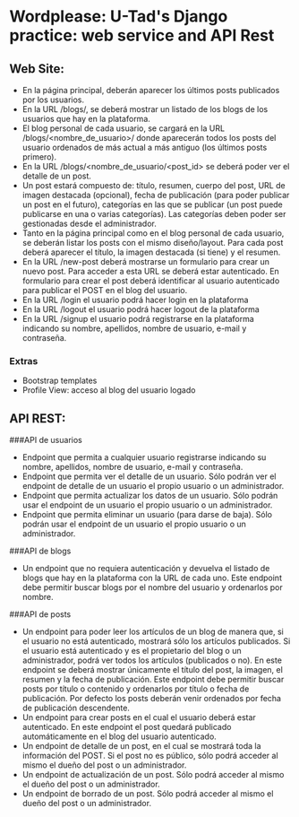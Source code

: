 # Wordplease: U-Tad's Django practice: web service and API Rest


## Web Site:

- En la página principal, deberán aparecer los últimos posts publicados por los usuarios.
- En la URL /blogs/, se deberá mostrar un listado de los blogs de los usuarios que hay en laplataforma.
- El blog personal de cada usuario, se cargará en la URL /blogs/<nombre_de_usuario>/ dondeaparecerán todos los posts del usuario ordenados de más actual a más antiguo (los últimosposts primero).
- En la URL /blogs/<nombre_de_usuario/<post_id> se deberá poder ver el detalle de un post.
- Un post estará compuesto de: título, resumen, cuerpo del post, URL de imagen destacada(opcional), fecha de publicación (para poder publicar un post en el futuro), categorías en las quese publicar (un post puede publicarse en una o varias categorías). Las categorías deben poderser gestionadas desde el administrador.
- Tanto en la página principal como en el blog personal de cada usuario, se deberán listar losposts con el mismo diseño/layout. Para cada post deberá aparecer el título, la imagendestacada (si tiene) y el resumen.
- En la URL /new-post deberá mostrarse un formulario para crear un nuevo post. Para acceder aesta URL se deberá estar autenticado. En formulario para crear el post deberá identificar alusuario autenticado para publicar el POST en el blog del usuario.- En la URL /login el usuario podrá hacer login en la plataforma- En la URL /logout el usuario podrá hacer logout de la plataforma- En la URL /signup el usuario podrá registrarse en la plataforma indicando su nombre, apellidos,nombre de usuario, e-mail y contraseña.

### Extras

- Bootstrap templates
- Profile View: acceso al blog del usuario logado


## API REST:

###API de usuarios- Endpoint que permita a cualquier usuario registrarse indicando su nombre, apellidos, nombre deusuario, e-mail y contraseña.- Endpoint que permita ver el detalle de un usuario. Sólo podrán ver el endpoint de detalle de unusuario el propio usuario o un administrador.- Endpoint que permita actualizar los datos de un usuario. Sólo podrán usar el endpoint de unusuario el propio usuario o un administrador.- Endpoint que permita eliminar un usuario (para darse de baja). Sólo podrán usar el endpoint deun usuario el propio usuario o un administrador.
###API de blogs- Un endpoint que no requiera autenticación y devuelva el listado de blogs que hay en laplataforma con la URL de cada uno. Este endpoint debe permitir buscar blogs por el nombre delusuario y ordenarlos por nombre.
###API de posts- Un endpoint para poder leer los artículos de un blog de manera que, si el usuario no estáautenticado, mostrará sólo los artículos publicados. Si el usuario está autenticado y es elpropietario del blog o un administrador, podrá ver todos los artículos (publicados o no). En esteendpoint se deberá mostrar únicamente el título del post, la imagen, el resumen y la fecha depublicación. Este endpoint debe permitir buscar posts por título o contenido y ordenarlos portítulo o fecha de publicación. Por defecto los posts deberán venir ordenados por fecha depublicación descendente.- Un endpoint para crear posts en el cual el usuario deberá estar autenticado. En este endpoint elpost quedará publicado automáticamente en el blog del usuario autenticado.- Un endpoint de detalle de un post, en el cual se mostrará toda la información del POST. Si elpost no es público, sólo podrá acceder al mismo el dueño del post o un administrador.- Un endpoint de actualización de un post. Sólo podrá acceder al mismo el dueño del post o unadministrador.- Un endpoint de borrado de un post. Sólo podrá acceder al mismo el dueño del post o unadministrador.

